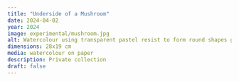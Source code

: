 ```yaml
---
title: "Underside of a Mushroom"
date: 2024-04-02
year: 2024
image: experimental/mushroom.jpg
alt: Watercolour using transparent pastel resist to form round shapes giving the impression of the underside of a bolete mushroom
dimensions: 28x19 cm
media: watercolour on paper
description: Private collection
draft: false
---
```


